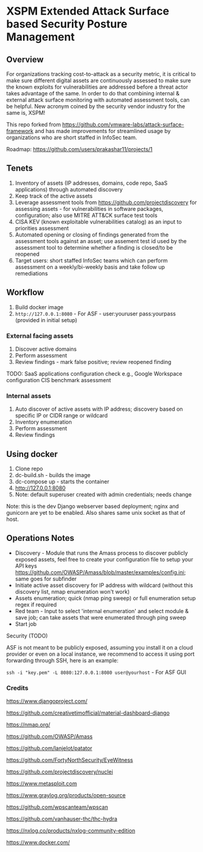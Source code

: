 # XSPM Extended Attack Surface based Security Posture Management

## Overview

For organizations tracking cost-to-attack as a security metric, it is critical to make sure different digital assets are continuously assessed to make sure the known exploits for vulnerabilities are addressed before a threat actor takes advantage of the same. In order to do that combining internal & external attack surface monitoring with automated assessment tools, can be helpful. New acronym coined by the security vendor industry for the same is, XSPM!

This repo forked from https://github.com/vmware-labs/attack-surface-framework and has made improvements for streamlined usage by organizations who are short staffed in InfoSec team.

Roadmap: https://github.com/users/prakashar11/projects/1

## Tenets

1. Inventory of assets (IP addresses, domains, code repo, SaaS applications) through automated discovery
2. Keep track of the active assets
3. Leverage assessment tools from https://github.com/projectdiscovery for assessing assets - for vulnerabilities in software packages, configuration; also use MITRE ATT&CK surface test tools
4. CISA KEV (known exploitable vulnerabilities catalog) as an input to priorities assessment
5. Automated opening or closing of findings generated from the assessment tools against an asset; use assement test id used by the assessment tool to determine whether a finding is closed/to be reopened
5. Target users: short staffed InfoSec teams which can perform assessment on a weekly/bi-weekly basis and take follow up remediations

## Workflow

1. Build docker image
2. `http://127.0.0.1:8080` - For ASF - user:youruser pass:yourpass (provided in initial setup)

### External facing assets

1. Discover active domains
2. Perform assessment
3. Review findings - mark false positive; review reopened finding

TODO: SaaS applications configuration check e.g., Google Workspace configuration CIS benchmark assessment

### Internal assets
1. Auto discover of active assets with IP address; discovery based on specific IP or CIDR range or wildcard
2. Inventory enumeration
3. Perform assessment
4. Review findings

## Using docker

1. Clone repo
2. dc-build.sh - builds the image
3. dc-compose up - starts the container
4. http://127.0.0.1:8080
5. Note: default superuser created with admin credentials; needs change 

Note: this is the dev Django webserver based deployment; nginx and gunicorn are yet to be enabled. Also shares same unix socket as that of host.

## Operations Notes

- Discovery - Module that runs the Amass process to discover publicly exposed assets, feel free to create your configuration file to setup your API keys https://github.com/OWASP/Amass/blob/master/examples/config.ini; same goes for subfinder
- Initiate active asset discovery for IP address with wildcard (without this discovery list, nmap enumeration won't work)
- Assets enumeration; quick (nmap ping sweep) or full enumeration setup regex if required
- Red team - Input to select 'internal enumeration' and select module & save job; can take assets that were enumerated through ping sweep
- Start job

Security (TODO)

ASF is not meant to be publicly exposed, assuming you install it on a cloud provider or even on a local instance, we recommend to access it using port forwarding through SSH, here is an example:

`ssh -i "key.pem" -L 8080:127.0.0.1:8080 user@yourhost` - For ASF GUI

### Credits

https://www.djangoproject.com/

https://github.com/creativetimofficial/material-dashboard-django

https://nmap.org/

https://github.com/OWASP/Amass

https://github.com/lanjelot/patator

https://github.com/FortyNorthSecurity/EyeWitness

https://github.com/projectdiscovery/nuclei

https://www.metasploit.com

https://www.graylog.org/products/open-source

https://github.com/wpscanteam/wpscan

https://github.com/vanhauser-thc/thc-hydra

https://nxlog.co/products/nxlog-community-edition

https://www.docker.com/